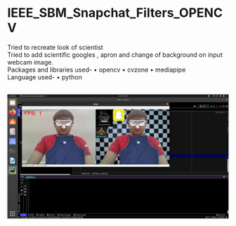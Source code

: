# IEEE_SBM_Snapchat_Filters_OPENCV
Tried to recreate look of scientist 
<br>
Tried to add scientific googles , apron and change of background on input webcam image.
<br>
Packages and libraries used-
    • opencv
    • cvzone
    • mediapipe
    <br>
Language used-
    • python
    <br>

<br>
<img src="Trial_Video&Screenshot/Screenshot from 2021-07-25 22-31-25.png">
